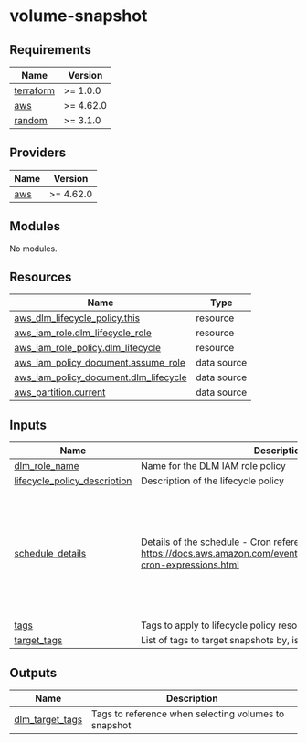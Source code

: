 # volume-snapshot

<!-- BEGINNING OF PRE-COMMIT-OPENTOFU DOCS HOOK -->
## Requirements

| Name | Version |
|------|---------|
| <a name="requirement_terraform"></a> [terraform](#requirement\_terraform) | >= 1.0.0 |
| <a name="requirement_aws"></a> [aws](#requirement\_aws) | >= 4.62.0 |
| <a name="requirement_random"></a> [random](#requirement\_random) | >= 3.1.0 |

## Providers

| Name | Version |
|------|---------|
| <a name="provider_aws"></a> [aws](#provider\_aws) | >= 4.62.0 |

## Modules

No modules.

## Resources

| Name | Type |
|------|------|
| [aws_dlm_lifecycle_policy.this](https://registry.terraform.io/providers/hashicorp/aws/latest/docs/resources/dlm_lifecycle_policy) | resource |
| [aws_iam_role.dlm_lifecycle_role](https://registry.terraform.io/providers/hashicorp/aws/latest/docs/resources/iam_role) | resource |
| [aws_iam_role_policy.dlm_lifecycle](https://registry.terraform.io/providers/hashicorp/aws/latest/docs/resources/iam_role_policy) | resource |
| [aws_iam_policy_document.assume_role](https://registry.terraform.io/providers/hashicorp/aws/latest/docs/data-sources/iam_policy_document) | data source |
| [aws_iam_policy_document.dlm_lifecycle](https://registry.terraform.io/providers/hashicorp/aws/latest/docs/data-sources/iam_policy_document) | data source |
| [aws_partition.current](https://registry.terraform.io/providers/hashicorp/aws/latest/docs/data-sources/partition) | data source |

## Inputs

| Name | Description | Type | Default | Required |
|------|-------------|------|---------|:--------:|
| <a name="input_dlm_role_name"></a> [dlm\_role\_name](#input\_dlm\_role\_name) | Name for the DLM IAM role policy | `string` | `""` | no |
| <a name="input_lifecycle_policy_description"></a> [lifecycle\_policy\_description](#input\_lifecycle\_policy\_description) | Description of the lifecycle policy | `string` | `""` | no |
| <a name="input_schedule_details"></a> [schedule\_details](#input\_schedule\_details) | Details of the schedule - Cron reference https://docs.aws.amazon.com/eventbridge/latest/userguide/eb-cron-expressions.html | <pre>list(object({<br>    name = string<br>    create_rule = object({<br>      cron_expression = string<br>    })<br>    retain_rule = object({<br>      count = number<br>    })<br>  }))</pre> | <pre>[<br>  {<br>    "create_rule": {<br>      "cron_expression": "cron(0 0 * * *)"<br>    },<br>    "name": "Daily",<br>    "retain_rule": {<br>      "count": 7<br>    }<br>  }<br>]</pre> | no |
| <a name="input_tags"></a> [tags](#input\_tags) | Tags to apply to lifecycle policy resources | `map(string)` | `{}` | no |
| <a name="input_target_tags"></a> [target\_tags](#input\_target\_tags) | List of tags to target snapshots by, is OR operation | `map(string)` | n/a | yes |

## Outputs

| Name | Description |
|------|-------------|
| <a name="output_dlm_target_tags"></a> [dlm\_target\_tags](#output\_dlm\_target\_tags) | Tags to reference when selecting volumes to snapshot |
<!-- END OF PRE-COMMIT-OPENTOFU DOCS HOOK -->
